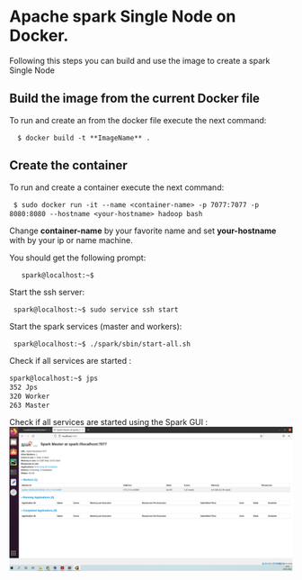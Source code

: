 # Apache spark Single Node  on Docker.

Following this steps you can build and use the image to create a spark Single Node
## Build the image from the current Docker file
To run and create an from the docker file  execute the next command:  

      $ docker build -t **ImageName** . 
## Create the container

To run and create a container execute the next command:

     $ sudo docker run -it --name <container-name> -p 7077:7077 -p 8080:8080 --hostname <your-hostname> hadoop bash

Change **container-name** by your favorite name and set **your-hostname** with by your ip or name machine.

You should get the following prompt:  

       spark@localhost:~$ 
Start the ssh server:  

     spark@localhost:~$ sudo service ssh start 
     

Start the spark services (master and workers):  

     spark@localhost:~$ ./spark/sbin/start-all.sh 

Check if all services are started :  

    spark@localhost:~$ jps   
    352 Jps   
    320 Worker   
    263 Master  
  Check if all services are started using the Spark GUI :
  ![alt text](sparkDoc.png "apache spark GUI")

